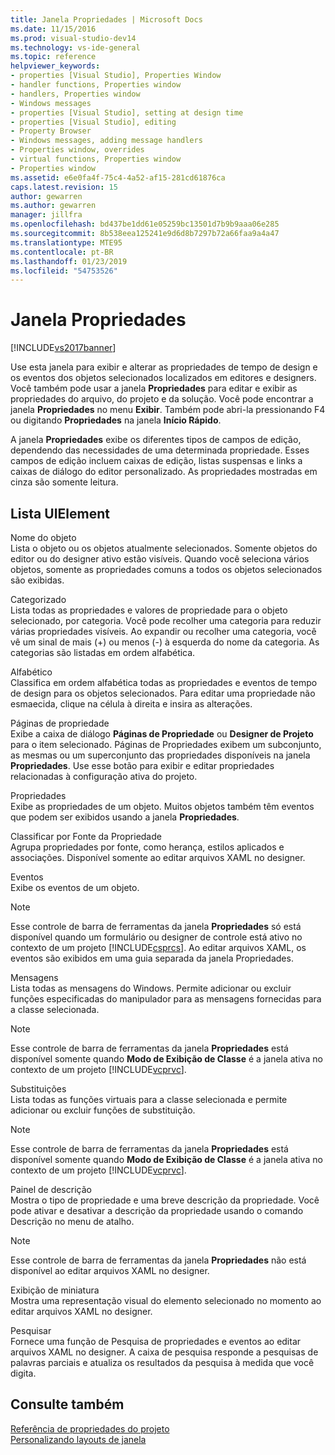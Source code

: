 ```yaml
---
title: Janela Propriedades | Microsoft Docs
ms.date: 11/15/2016
ms.prod: visual-studio-dev14
ms.technology: vs-ide-general
ms.topic: reference
helpviewer_keywords:
- properties [Visual Studio], Properties Window
- handler functions, Properties window
- handlers, Properties window
- Windows messages
- properties [Visual Studio], setting at design time
- properties [Visual Studio], editing
- Property Browser
- Windows messages, adding message handlers
- Properties window, overrides
- virtual functions, Properties window
- Properties window
ms.assetid: e6e0fa4f-75c4-4a52-af15-281cd61876ca
caps.latest.revision: 15
author: gewarren
ms.author: gewarren
manager: jillfra
ms.openlocfilehash: bd437be1dd61e05259bc13501d7b9b9aaa06e285
ms.sourcegitcommit: 8b538eea125241e9d6d8b7297b72a66faa9a4a47
ms.translationtype: MTE95
ms.contentlocale: pt-BR
ms.lasthandoff: 01/23/2019
ms.locfileid: "54753526"
---
```

# <a name="properties-window"></a>Janela Propriedades
[!INCLUDE[vs2017banner](../../includes/vs2017banner.md)]

  
Use esta janela para exibir e alterar as propriedades de tempo de design e os eventos dos objetos selecionados localizados em editores e designers. Você também pode usar a janela **Propriedades** para editar e exibir as propriedades do arquivo, do projeto e da solução. Você pode encontrar a janela **Propriedades** no menu **Exibir**. Também pode abri-la pressionando F4 ou digitando **Propriedades** na janela **Início Rápido**.  
  
 A janela **Propriedades** exibe os diferentes tipos de campos de edição, dependendo das necessidades de uma determinada propriedade. Esses campos de edição incluem caixas de edição, listas suspensas e links a caixas de diálogo do editor personalizado. As propriedades mostradas em cinza são somente leitura.  
  
## <a name="uielement-list"></a>Lista UIElement  
 Nome do objeto  
 Lista o objeto ou os objetos atualmente selecionados. Somente objetos do editor ou do designer ativo estão visíveis. Quando você seleciona vários objetos, somente as propriedades comuns a todos os objetos selecionados são exibidas.  
  
 Categorizado  
 Lista todas as propriedades e valores de propriedade para o objeto selecionado, por categoria. Você pode recolher uma categoria para reduzir várias propriedades visíveis. Ao expandir ou recolher uma categoria, você vê um sinal de mais (+) ou menos (-) à esquerda do nome da categoria. As categorias são listadas em ordem alfabética.  
  
 Alfabético  
 Classifica em ordem alfabética todas as propriedades e eventos de tempo de design para os objetos selecionados. Para editar uma propriedade não esmaecida, clique na célula à direita e insira as alterações.  
  
 Páginas de propriedade  
 Exibe a caixa de diálogo **Páginas de Propriedade** ou **Designer de Projeto** para o item selecionado. Páginas de Propriedades exibem um subconjunto, as mesmas ou um superconjunto das propriedades disponíveis na janela **Propriedades**. Use esse botão para exibir e editar propriedades relacionadas à configuração ativa do projeto.  
  
 Propriedades  
 Exibe as propriedades de um objeto. Muitos objetos também têm eventos que podem ser exibidos usando a janela **Propriedades**.  
  
 Classificar por Fonte da Propriedade  
 Agrupa propriedades por fonte, como herança, estilos aplicados e associações. Disponível somente ao editar arquivos XAML no designer.  
  
 Eventos  
 Exibe os eventos de um objeto.  
  
> [!NOTE]
>  Esse controle de barra de ferramentas da janela **Propriedades** só está disponível quando um formulário ou designer de controle está ativo no contexto de um projeto [!INCLUDE[csprcs](../../includes/csprcs-md.md)]. Ao editar arquivos XAML, os eventos são exibidos em uma guia separada da janela Propriedades.  
  
 Mensagens  
 Lista todas as mensagens do Windows. Permite adicionar ou excluir funções especificadas do manipulador para as mensagens fornecidas para a classe selecionada.  
  
> [!NOTE]
>  Esse controle de barra de ferramentas da janela **Propriedades** está disponível somente quando **Modo de Exibição de Classe** é a janela ativa no contexto de um projeto [!INCLUDE[vcprvc](../../includes/vcprvc-md.md)].  
  
 Substituições  
 Lista todas as funções virtuais para a classe selecionada e permite adicionar ou excluir funções de substituição.  
  
> [!NOTE]
>  Esse controle de barra de ferramentas da janela **Propriedades** está disponível somente quando **Modo de Exibição de Classe** é a janela ativa no contexto de um projeto [!INCLUDE[vcprvc](../../includes/vcprvc-md.md)].  
  
 Painel de descrição  
 Mostra o tipo de propriedade e uma breve descrição da propriedade. Você pode ativar e desativar a descrição da propriedade usando o comando Descrição no menu de atalho.  
  
> [!NOTE]
>  Esse controle de barra de ferramentas da janela **Propriedades** não está disponível ao editar arquivos XAML no designer.  
  
 Exibição de miniatura  
 Mostra uma representação visual do elemento selecionado no momento ao editar arquivos XAML no designer.  
  
 Pesquisar  
 Fornece uma função de Pesquisa de propriedades e eventos ao editar arquivos XAML no designer. A caixa de pesquisa responde a pesquisas de palavras parciais e atualiza os resultados da pesquisa à medida que você digita.  
  
## <a name="see-also"></a>Consulte também  
 [Referência de propriedades do projeto](../../ide/reference/project-properties-reference.md)   
 [Personalizando layouts de janela](../../ide/customizing-window-layouts-in-visual-studio.md)
